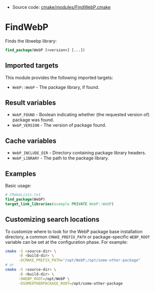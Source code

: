 <!-- This is auto-generated file. -->
* Source code: [cmake/modules/FindWebP.cmake](https://github.com/petk/php-build-system/blob/master/cmake/cmake/modules/FindWebP.cmake)

# FindWebP

Finds the libwebp library:

```cmake
find_package(WebP [<version>] [...])
```

## Imported targets

This module provides the following imported targets:

* `WebP::WebP` - The package library, if found.

## Result variables

* `WebP_FOUND` - Boolean indicating whether (the requested version of) package
  was found.
* `WebP_VERSION` - The version of package found.

## Cache variables

* `WebP_INCLUDE_DIR` - Directory containing package library headers.
* `WebP_LIBRARY` - The path to the package library.

## Examples

Basic usage:

```cmake
# CMakeLists.txt
find_package(WebP)
target_link_libraries(example PRIVATE WebP::WebP)
```

## Customizing search locations

To customize where to look for the WebP package base
installation directory, a common `CMAKE_PREFIX_PATH` or
package-specific `WEBP_ROOT` variable can be set at
the configuration phase. For example:

```sh
cmake -S <source-dir> \
      -B <build-dir> \
      -DCMAKE_PREFIX_PATH="/opt/WebP;/opt/some-other-package"
# or
cmake -S <source-dir> \
      -B <build-dir> \
      -DWEBP_ROOT=/opt/WebP \
      -DSOMEOTHERPACKAGE_ROOT=/opt/some-other-package
```
